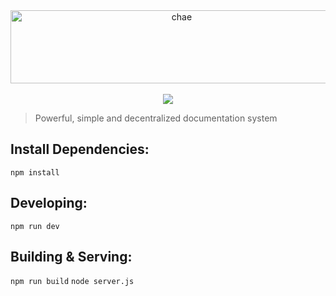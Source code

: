 <div align="center">
<a href="https://chae.sh"><img alt="chae" src="https://cdn.chae.sh/img/banner.png" width="532" height="117"></a>
<br>
<br>
<a href="https://paypal.me/eddiejibson/5"><img src="https://img.shields.io/badge/donate-PayPal-brightgreen.svg"></a>
</div>

> Powerful, simple and decentralized documentation system

## Install Dependencies:
`npm install`

## Developing:
`npm run dev`

## Building & Serving:
`npm run build`
`node server.js`


